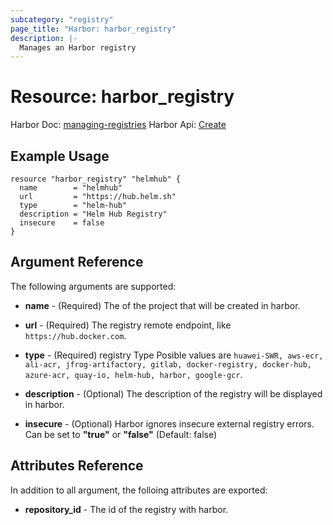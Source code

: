 ```yaml
---
subcategory: "registry"
page_title: "Harbor: harbor_registry"
description: |-
  Manages an Harbor registry
---
```



# Resource: harbor_registry

Harbor Doc: [managing-registries](https://goharbor.io/docs/2.0.0/administration/configuring-replication/create-replication-endpoints/#managing-registries)
Harbor Api: [Create](https://demo.goharbor.io/#/Products/post_registries)


## Example Usage
```
resource "harbor_registry" "helmhub" {
  name        = "helmhub"
  url         = "https://hub.helm.sh"
  type        = "helm-hub"
  description = "Helm Hub Registry"
  insecure    = false
}
```

## Argument Reference
The following arguments are supported:

* **name** - (Required) The of the project that will be created in harbor.

* **url** - (Required) The registry remote endpoint, like ```https://hub.docker.com```.

* **type** - (Required) registry Type Posible values are ```huawei-SWR, aws-ecr, ali-acr, jfrog-artifactory, gitlab, docker-registry, docker-hub, azure-acr, quay-io, helm-hub, harbor, google-gcr```.

* **description** - (Optional) The description of the registry will be displayed in harbor.

* **insecure** - (Optional) Harbor ignores insecure external registry errors. Can be set to **"true"** or **"false"** (Default: false)


## Attributes Reference
In addition to all argument, the folloing attributes are exported:

* **repository_id** - The id of the registry with harbor.
